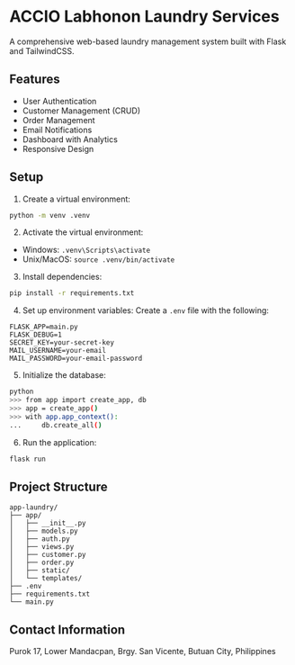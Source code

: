 # ACCIO Labhonon Laundry Services

A comprehensive web-based laundry management system built with Flask and TailwindCSS.

## Features

- User Authentication
- Customer Management (CRUD)
- Order Management
- Email Notifications
- Dashboard with Analytics
- Responsive Design

## Setup

1. Create a virtual environment:
```bash
python -m venv .venv
```

2. Activate the virtual environment:
- Windows: `.venv\Scripts\activate`
- Unix/MacOS: `source .venv/bin/activate`

3. Install dependencies:
```bash
pip install -r requirements.txt
```

4. Set up environment variables:
Create a `.env` file with the following:
```
FLASK_APP=main.py
FLASK_DEBUG=1
SECRET_KEY=your-secret-key
MAIL_USERNAME=your-email
MAIL_PASSWORD=your-email-password
```

5. Initialize the database:
```bash
python
>>> from app import create_app, db
>>> app = create_app()
>>> with app.app_context():
...     db.create_all()
```

6. Run the application:
```bash
flask run
```

## Project Structure

```
app-laundry/
├── app/
│   ├── __init__.py
│   ├── models.py
│   ├── auth.py
│   ├── views.py
│   ├── customer.py
│   ├── order.py
│   ├── static/
│   └── templates/
├── .env
├── requirements.txt
└── main.py
```

## Contact Information

Purok 17, Lower Mandacpan,
Brgy. San Vicente,
Butuan City, Philippines

